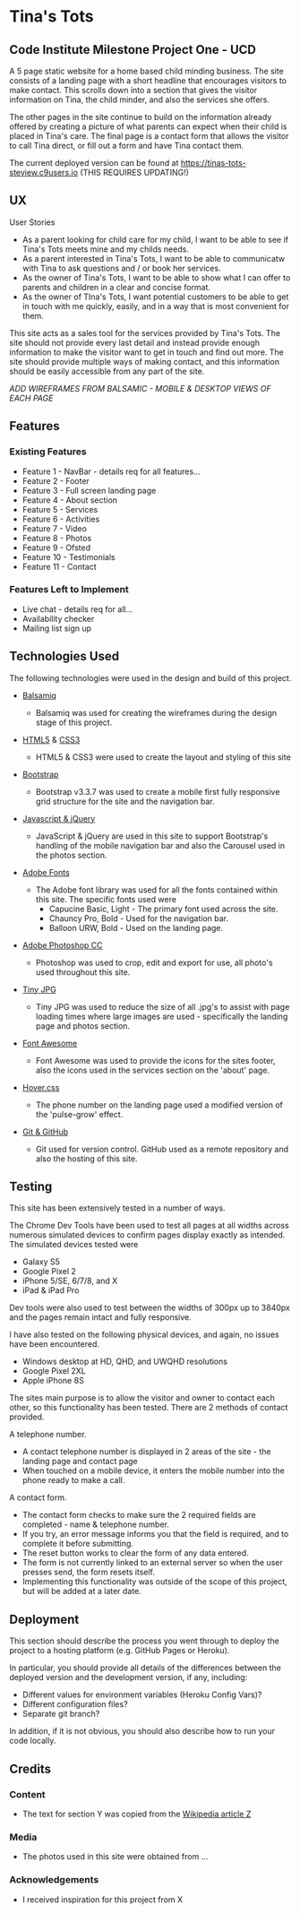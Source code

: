 # Tina's Tots
## Code Institute Milestone Project One - UCD

A 5 page static website for a home based child minding business. The site consists of a landing page with a short headline that encourages visitors to make contact. This scrolls down into a section that gives the visitor information on Tina, the child minder, and also the services she offers. 

The other pages in the site continue to build on the information already offered by creating a picture of what parents can expect when their child is placed in Tina's care. The final page is a contact form that allows the visitor to call Tina direct, or fill out a form and have Tina contact them.

The current deployed version can be found at https://tinas-tots-steview.c9users.io (THIS REQUIRES UPDATING!)
 
## UX

User Stories
* As a parent looking for child care for my child, I want to be able to see if Tina's Tots meets mine and my childs needs.
* As a parent interested in Tina's Tots, I want to be able to communicatw with Tina to ask questions and / or book her services.
* As the owner of Tina's Tots, I want to be able to show what I can offer to parents and children in a clear and concise format.
* As the owner of TIna's Tots, I want potential customers to be able to get in touch with me quickly, easily, and in a way that is most convenient for them.

This site acts as a sales tool for the services provided by Tina's Tots.
The site should not provide every last detail and instead provide enough information to make the visitor want to get in touch and find out more.
The site should provide multiple ways of making contact, and this information should be easily accessible from any part of the site.

*ADD WIREFRAMES FROM BALSAMIC - MOBILE & DESKTOP VIEWS OF EACH PAGE*


## Features

### Existing Features
- Feature 1 - NavBar - details req for all features...
- Feature 2 - Footer
- Feature 3 - Full screen landing page
- Feature 4 - About section
- Feature 5 - Services
- Feature 6 - Activities
- Feature 7 - Video
- Feature 8 - Photos
- Feature 9 - Ofsted
- Feature 10 - Testimonials
- Feature 11 - Contact

### Features Left to Implement
- Live chat - details req for all...
- Availability checker
- Mailing list sign up

## Technologies Used

The following technologies were used in the design and build of this project.

- [Balsamiq](https://balsamiq.com/)
    - Balsamiq was used for creating the wireframes during the design stage of this project.


- [HTML5](https://www.w3.org/TR/html/) & [CSS3](https://www.w3.org/Style/CSS/)
    - HTML5 & CSS3 were used to create the layout and styling of this site


- [Bootstrap](https://www.bootstrapcdn.com/)
    - Bootstrap v3.3.7 was used to create a mobile first fully responsive grid structure for the site and the navigation bar.

- [Javascript & jQuery](https://jquery.com/)
    - JavaScript & jQuery are used in this site to support Bootstrap's handling of the mobile navigation bar and also the Carousel used in the photos section.

- [Adobe Fonts](https://fonts.adobe.com/)
    - The Adobe font library was used for all the fonts contained within this site. The specific fonts used were
        - Capucine Basic, Light - The primary font used across the site.
        - Chauncy Pro, Bold - Used for the navigation bar.
        - Balloon URW, Bold - Used on the landing page.

- [Adobe Photoshop CC](https://www.photoshop.com/)
    - Photoshop was used to crop, edit and export for use, all photo's used throughout this site.

- [Tiny JPG](https://tinyjpg.com/)
    - Tiny JPG was used to reduce the size of all .jpg's to assist with page loading times where large images are used - specifically the landing page and photos section.

- [Font Awesome](https://origin.fontawesome.com/)
    - Font Awesome was used to provide the icons for the sites footer, also the icons used in the services section on the 'about' page.

- [Hover.css](http://ianlunn.github.io/Hover/)
    - The phone number on the landing page used a modified version of the 'pulse-grow' effect.

- [Git & GitHub](https://github.com/)
    - Git used for version control. GitHub used as a remote repository and also the hosting of this site.




## Testing

This site has been extensively tested in a number of ways.

The Chrome Dev Tools have been used to test all pages at all widths across numerous simulated devices to confirm pages display exactly as intended.
The simulated devices tested were
- Galaxy S5
- Google Pixel 2
- iPhone 5/SE, 6/7/8, and X
- iPad & iPad Pro

Dev tools were also used to test between the widths of 300px up to 3840px and the pages remain intact and fully responsive.

I have also tested on the following physical devices, and again, no issues have been encountered.
- Windows desktop at HD, QHD, and UWQHD resolutions
- Google Pixel 2XL
- Apple iPhone 8S

The sites main purpose is to allow the visitor and owner to contact each other, so this functionality has been tested. There are 2 methods of contact provided.


A telephone number.

- A contact telephone number is displayed in 2 areas of the site - the landing page and contact page
- When touched on a mobile device, it enters the mobile number into the phone ready to make a call.

A contact form.

- The contact form checks to make sure the 2 required fields are completed - name & telephone number.
- If you try, an error message informs you that the field is required, and to complete it before submitting.
- The reset button works to clear the form of any data entered.
- The form is not currently linked to an external server so when the user presses send, the form resets itself.
- Implementing this functionality was outside of the scope of this project, but will be added at a later date.

## Deployment

This section should describe the process you went through to deploy the project to a hosting platform (e.g. GitHub Pages or Heroku).

In particular, you should provide all details of the differences between the deployed version and the development version, if any, including:
- Different values for environment variables (Heroku Config Vars)?
- Different configuration files?
- Separate git branch?

In addition, if it is not obvious, you should also describe how to run your code locally.


## Credits

### Content
- The text for section Y was copied from the [Wikipedia article Z](https://en.wikipedia.org/wiki/Z)

### Media
- The photos used in this site were obtained from ...

### Acknowledgements

- I received inspiration for this project from X